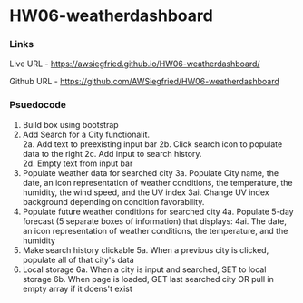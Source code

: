 # HW06-weatherdashboard


### Links
Live URL - https://awsiegfried.github.io/HW06-weatherdashboard/

Github URL - https://github.com/AWSiegfried/HW06-weatherdashboard


### Psuedocode 
1. Build box using bootstrap
2. Add Search for a City functionalit.  
2a. Add text to preexisting input bar
2b. Click search icon to populate data to the right
2c. Add input to search history.  
2d. Empty text from input bar
3. Populate weather data for searched city
3a. Populate City name, the date, an icon representation of weather conditions, the temperature, the humidity, the wind speed, and the UV index
3ai. Change UV index background depending on condition favorability. 
4. Populate future weather conditions for searched city 
4a. Populate 5-day forecast (5 separate boxes of information) that displays:
4ai. The date, an icon representation of weather conditions, the temperature, and the humidity
5. Make search history clickable
5a. When a previous city is clicked, populate all of that city's data
6. Local storage
6a. When a city is input and searched, SET to local storage 
6b. When page is loaded, GET last searched city OR pull in empty array if it doens't exist